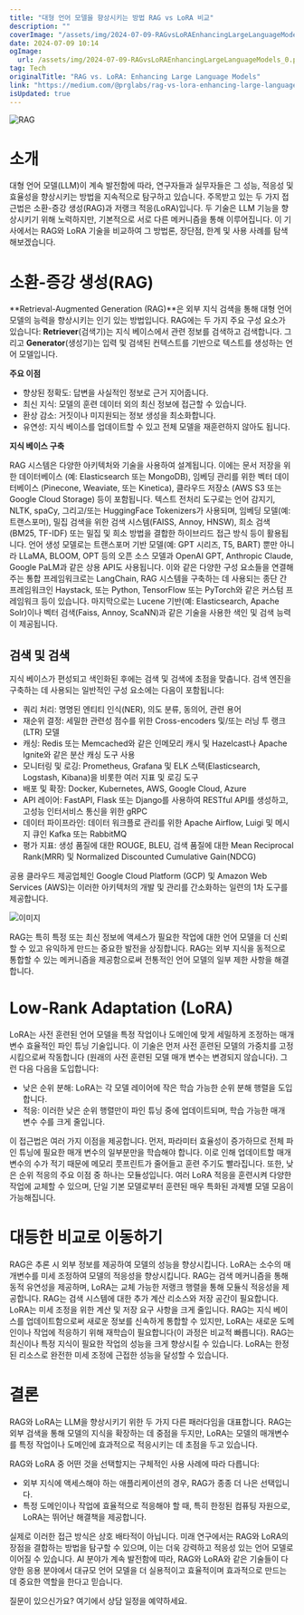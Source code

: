 ```yaml
---
title: "대형 언어 모델을 향상시키는 방법 RAG vs LoRA 비교"
description: ""
coverImage: "/assets/img/2024-07-09-RAGvsLoRAEnhancingLargeLanguageModels_0.png"
date: 2024-07-09 10:14
ogImage:
  url: /assets/img/2024-07-09-RAGvsLoRAEnhancingLargeLanguageModels_0.png
tag: Tech
originalTitle: "RAG vs. LoRA: Enhancing Large Language Models"
link: "https://medium.com/@prglabs/rag-vs-lora-enhancing-large-language-models-ec1a5038e639"
isUpdated: true
---
```


![RAG](/assets/img/2024-07-09-RAGvsLoRAEnhancingLargeLanguageModels_0.png)

# 소개

대형 언어 모델(LLM)이 계속 발전함에 따라, 연구자들과 실무자들은 그 성능, 적응성 및 효율성을 향상시키는 방법을 지속적으로 탐구하고 있습니다. 주목받고 있는 두 가지 접근법은 소환-증강 생성(RAG)과 저랭크 적응(LoRA)입니다. 두 기술은 LLM 기능을 향상시키기 위해 노력하지만, 기본적으로 서로 다른 메커니즘을 통해 이루어집니다. 이 기사에서는 RAG와 LoRA 기술을 비교하여 그 방법론, 장단점, 한계 및 사용 사례를 탐색해보겠습니다.

# 소환-증강 생성(RAG)

<div class="content-ad"></div>

**Retrieval-Augmented Generation (RAG)**은 외부 지식 검색을 통해 대형 언어 모델의 능력을 향상시키는 인기 있는 방법입니다. RAG에는 두 가지 주요 구성 요소가 있습니다: **Retriever**(검색기)는 지식 베이스에서 관련 정보를 검색하고 검색합니다. 그리고 **Generator**(생성기)는 입력 및 검색된 컨텍스트를 기반으로 텍스트를 생성하는 언어 모델입니다.

**주요 이점**

- 향상된 정확도: 답변을 사실적인 정보로 근거 지어줍니다.
- 최신 지식: 모델의 훈련 데이터 외의 최신 정보에 접근할 수 있습니다.
- 환상 감소: 거짓이나 미지원되는 정보 생성을 최소화합니다.
- 유연성: 지식 베이스를 업데이트할 수 있고 전체 모델을 재훈련하지 않아도 됩니다.

**지식 베이스 구축**

<div class="content-ad"></div>

RAG 시스템은 다양한 아키텍처와 기술을 사용하여 설계됩니다. 이에는 문서 저장을 위한 데이터베이스 (예: Elasticsearch 또는 MongoDB), 임베딩 관리를 위한 벡터 데이터베이스 (Pinecone, Weaviate, 또는 Kinetica), 클라우드 저장소 (AWS S3 또는 Google Cloud Storage) 등이 포함됩니다. 텍스트 전처리 도구로는 언어 감지기, NLTK, spaCy, 그리고/또는 HuggingFace Tokenizers가 사용되며, 임베딩 모델(예: 트랜스포머), 밀집 검색을 위한 검색 시스템(FAISS, Annoy, HNSW), 희소 검색(BM25, TF-IDF) 또는 밀집 및 희소 방법을 결합한 하이브리드 접근 방식 등이 활용됩니다. 언어 생성 모델로는 트랜스포머 기반 모델(예: GPT 시리즈, T5, BART) 뿐만 아니라 LLaMA, BLOOM, OPT 등의 오픈 소스 모델과 OpenAI GPT, Anthropic Claude, Google PaLM과 같은 상용 API도 사용됩니다. 이와 같은 다양한 구성 요소들을 연결해주는 통합 프레임워크로는 LangChain, RAG 시스템을 구축하는 데 사용되는 종단 간 프레임워크인 Haystack, 또는 Python, TensorFlow 또는 PyTorch와 같은 커스텀 프레임워크 등이 있습니다. 마지막으로는 Lucene 기반(예: Elasticsearch, Apache Solr)이나 벡터 검색(Faiss, Annoy, ScaNN)과 같은 기술을 사용한 색인 및 검색 능력이 제공됩니다.

## 검색 및 검색

지식 베이스가 편성되고 색인화된 후에는 검색 및 검색에 초점을 맞춥니다. 검색 엔진을 구축하는 데 사용되는 일반적인 구성 요소에는 다음이 포함됩니다:

- 쿼리 처리: 명명된 엔티티 인식(NER), 의도 분류, 동의어, 관련 용어
- 재순위 결정: 세밀한 관련성 점수를 위한 Cross-encoders 및/또는 러닝 투 랭크(LTR) 모델
- 캐싱: Redis 또는 Memcached와 같은 인메모리 캐시 및 Hazelcast나 Apache Ignite와 같은 분산 캐싱 도구 사용
- 모니터링 및 로깅: Prometheus, Grafana 및 ELK 스택(Elasticsearch, Logstash, Kibana)을 비롯한 여러 지표 및 로깅 도구
- 배포 및 확장: Docker, Kubernetes, AWS, Google Cloud, Azure
- API 레이어: FastAPI, Flask 또는 Django를 사용하여 RESTful API를 생성하고, 고성능 인터서비스 통신을 위한 gRPC
- 데이터 파이프라인: 데이터 워크플로 관리를 위한 Apache Airflow, Luigi 및 메시지 큐인 Kafka 또는 RabbitMQ
- 평가 지표: 생성 품질에 대한 ROUGE, BLEU, 검색 품질에 대한 Mean Reciprocal Rank(MRR) 및 Normalized Discounted Cumulative Gain(NDCG)

<div class="content-ad"></div>

공용 클라우드 제공업체인 Google Cloud Platform (GCP) 및 Amazon Web Services (AWS)는 이러한 아키텍처의 개발 및 관리를 간소화하는 일련의 1차 도구를 제공합니다.

![이미지](/assets/img/2024-07-09-RAGvsLoRAEnhancingLargeLanguageModels_1.png)

RAG는 특히 특정 또는 최신 정보에 액세스가 필요한 작업에 대한 언어 모델을 더 신뢰할 수 있고 유익하게 만드는 중요한 발전을 상징합니다. RAG는 외부 지식을 동적으로 통합할 수 있는 메커니즘을 제공함으로써 전통적인 언어 모델의 일부 제한 사항을 해결합니다.

# Low-Rank Adaptation (LoRA)

<div class="content-ad"></div>

LoRA는 사전 훈련된 언어 모델을 특정 작업이나 도메인에 맞게 세밀하게 조정하는 매개 변수 효율적인 파인 튜닝 기술입니다. 이 기술은 먼저 사전 훈련된 모델의 가중치를 고정시킴으로써 작동합니다 (원래의 사전 훈련된 모델 매개 변수는 변경되지 않습니다). 그런 다음 다음을 도입합니다:

- 낮은 순위 분해: LoRA는 각 모델 레이어에 작은 학습 가능한 순위 분해 행렬을 도입합니다.
- 적응: 이러한 낮은 순위 행렬만이 파인 튜닝 중에 업데이트되며, 학습 가능한 매개 변수 수를 크게 줄입니다.

이 접근법은 여러 가지 이점을 제공합니다. 먼저, 파라미터 효율성이 증가하므로 전체 파인 튜닝에 필요한 매개 변수의 일부분만을 학습해야 합니다. 이로 인해 업데이트할 매개 변수의 수가 적기 때문에 메모리 풋프린트가 줄어들고 훈련 주기도 빨라집니다. 또한, 낮은 순위 적응의 주요 이점 중 하나는 모듈성입니다. 여러 LoRA 적응을 훈련시켜 다양한 작업에 교체할 수 있으며, 단일 기본 모델로부터 훈련된 매우 특화된 과제별 모델 모음이 가능해집니다.

# 대등한 비교로 이동하기

<div class="content-ad"></div>

RAG은 추론 시 외부 정보를 제공하여 모델의 성능을 향상시킵니다. LoRA는 소수의 매개변수를 미세 조정하여 모델의 적응성을 향상시킵니다. RAG는 검색 메커니즘을 통해 동적 유연성을 제공하며, LoRA는 교체 가능한 저랭크 행렬을 통해 모듈식 적응성을 제공합니다. RAG는 검색 시스템에 대한 추가 계산 리소스와 저장 공간이 필요합니다. LoRA는 미세 조정을 위한 계산 및 저장 요구 사항을 크게 줄입니다. RAG는 지식 베이스를 업데이트함으로써 새로운 정보를 신속하게 통합할 수 있지만, LoRA는 새로운 도메인이나 작업에 적응하기 위해 재학습이 필요합니다(이 과정은 비교적 빠릅니다). RAG는 최신이나 특정 지식이 필요한 작업의 성능을 크게 향상시킬 수 있습니다. LoRA는 한정된 리소스로 완전한 미세 조정에 근접한 성능을 달성할 수 있습니다.

# 결론

RAG와 LoRA는 LLM을 향상시키기 위한 두 가지 다른 패러다임을 대표합니다. RAG는 외부 검색을 통해 모델의 지식을 확장하는 데 중점을 두지만, LoRA는 모델의 매개변수를 특정 작업이나 도메인에 효과적으로 적응시키는 데 초점을 두고 있습니다.

RAG와 LoRA 중 어떤 것을 선택할지는 구체적인 사용 사례에 따라 다릅니다:

<div class="content-ad"></div>

- 외부 지식에 액세스해야 하는 애플리케이션의 경우, RAG가 종종 더 나은 선택입니다.
- 특정 도메인이나 작업에 효율적으로 적응해야 할 때, 특히 한정된 컴퓨팅 자원으로, LoRA는 뛰어난 해결책을 제공합니다.

실제로 이러한 접근 방식은 상호 배타적이 아닙니다. 미래 연구에서는 RAG와 LoRA의 장점을 결합하는 방법을 탐구할 수 있으며, 이는 더욱 강력하고 적응성 있는 언어 모델로 이어질 수 있습니다. AI 분야가 계속 발전함에 따라, RAG와 LoRA와 같은 기술들이 다양한 응용 분야에서 대규모 언어 모델을 더 실용적이고 효율적이며 효과적으로 만드는 데 중요한 역할을 한다고 믿습니다.

질문이 있으신가요? 여기에서 상담 일정을 예약하세요.
